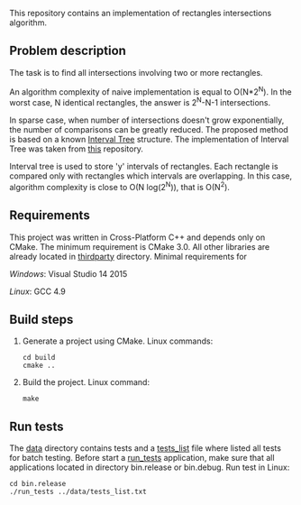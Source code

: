 This repository contains an implementation of rectangles intersections algorithm.

## Problem description
The task is to find all intersections involving two or more rectangles.

An algorithm complexity of naive implementation is equal to O(N*2<sup>N</sup>). In the worst case, N identical rectangles, the answer is 2<sup>N</sup>-N-1 intersections.

In sparse case, when number of intersections doesn't grow exponentially, the number of comparisons can be greatly reduced. The proposed method is based on a known [Interval Tree](https://en.wikipedia.org/wiki/Interval_tree) structure. The implementation of Interval Tree was taken from [this](https://github.com/IvanPinezhaninov/IntervalTree) repository.

Interval tree is used to store 'y' intervals of rectangles. Each rectangle is compared only with rectangles which intervals are overlapping. In this case, algorithm complexity is close to O(N log(2<sup>N</sup>)), that is O(N<sup>2</sup>).

## Requirements
This project was written in Cross-Platform C++ and depends only on CMake. The minimum requirement is CMake 3.0. All other libraries are already located in [thirdparty](thirdparty/) directory.
Minimal requirements for

*Windows*:
    Visual Studio 14 2015

*Linux*:
    GCC 4.9

## Build steps
1. Generate a project using CMake. Linux commands:

       cd build
       cmake ..

2. Build the project. Linux command:

       make

## Run tests
The [data](data/) directory contains tests and a [tests_list](data/tests_list.txt) file where listed all tests for batch testing. Before start a [run_tests](projects/run_tests) application, make sure that all applications located in directory bin.release or bin.debug. Run test in Linux:

    cd bin.release
    ./run_tests ../data/tests_list.txt
